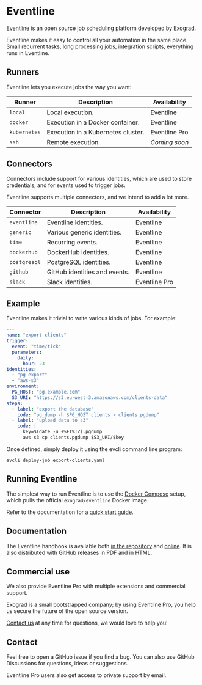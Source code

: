 # Eventline
[Eventline](https://eventline.net) is an open source job scheduling platform
developed by [Exograd](http://exograd.com).

Eventline makes it easy to control all your automation in the same place.
Small recurrent tasks, long processing jobs, integration scripts, everything
runs in Eventline.

## Runners
Eventline lets you execute jobs the way you want:

| Runner       | Description                        | Availability  |
|--------------|------------------------------------|---------------|
| `local`      | Local execution.                   | Eventline     |
| `docker`     | Execution in a Docker container.   | Eventline     |
| `kubernetes` | Execution in a Kubernetes cluster. | Eventline Pro |
| `ssh`        | Remote execution.                  | _Coming soon_ |

## Connectors
Connectors include support for various identities, which are used to store
credentials, and for events used to trigger jobs.

Eventline supports multiple connectors, and we intend to add a lot more.

| Connector    | Description                   | Availability  |
|--------------|-------------------------------|---------------|
| `eventline`  | Eventline identities.         | Eventline     |
| `generic`    | Various generic identities.   | Eventline     |
| `time`       | Recurring events.             | Eventline     |
| `dockerhub`  | DockerHub identities.         | Eventline     |
| `postgresql` | PostgreSQL identities.        | Eventline     |
| `github`     | GitHub identities and events. | Eventline     |
| `slack`      | Slack identities.             | Eventline Pro |

## Example
Eventline makes it trivial to write various kinds of jobs. For example:

```yaml
---
name: "export-clients"
trigger:
  event: "time/tick"
  parameters:
    daily:
      hour: 23
identities:
  - "pg-export"
  - "aws-s3"
environment:
  PG_HOST: "pg.example.com"
  S3_URI: "https://s3.eu-west-3.amazonaws.com/clients-data"
steps:
  - label: "export the database"
    code: "pg_dump -h $PG_HOST clients > clients.pgdump"
  - label: "upload data to s3"
    code: |
      key=$(date -u +%FT%TZ).pgdump
      aws s3 cp clients.pgdump $S3_URI/$key
```

Once defined, simply deploy it using the evcli command line program:

```
evcli deploy-job export-clients.yaml
```

## Running Eventline
The simplest way to run Eventline is to use the [Docker
Compose](misc/docker-compose.yaml) setup, which pulls the official
`exograd/eventline` Docker image.

Refer to the documentation for a [quick start
guide](https://www.exograd.com/doc/eventline/handbook.html#_getting_started).

## Documentation
The Eventline handbook is available both [in the
repository](doc/handbook/handbook.adoc) and
[online](https://www.exograd.com/doc/eventline/handbook.html). It is also
distributed with GitHub releases in PDF and in HTML.

## Commercial use
We also provide Eventline Pro with multiple extensions and commercial support.

Exograd is a small bootstrapped company; by using Eventline Pro, you help us
secure the future of the open source version.

[Contact us](mailto:contact@exograd.com) at any time for questions, we would
love to help you!

## Contact
Feel free to open a GitHub issue if you find a bug. You can also use
GitHub Discussions for questions, ideas or suggestions.

Eventline Pro users also get access to private support by email.

